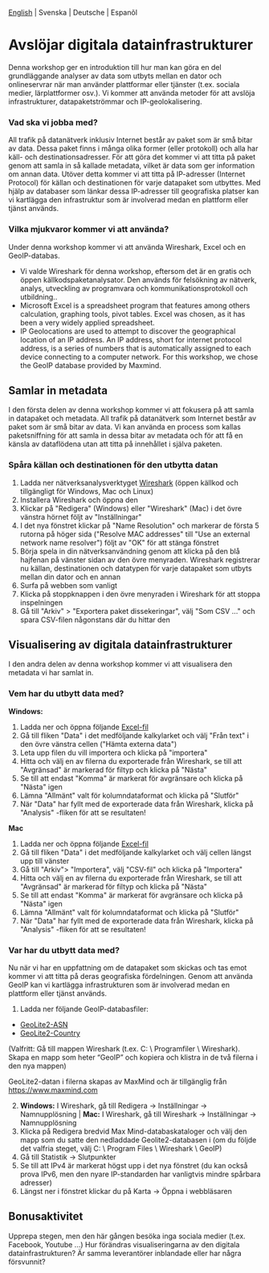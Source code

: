 [English](/README.md) | Svenska | Deutsche | Espanõl

# Avslöjar digitala datainfrastrukturer
Denna workshop ger en introduktion till hur man kan göra en del grundläggande analyser av data som utbyts mellan en dator och onlineservrar när man använder plattformar eller tjänster (t.ex. sociala medier, lärplattformer osv.). Vi kommer att använda metoder för att avslöja infrastrukturer, datapaketströmmar och IP-geolokalisering.

### Vad ska vi jobba med?
All trafik på datanätverk inklusiv Internet består av paket som är små bitar av data. Dessa paket finns i många olika former (eller protokoll) och alla har käll- och destinationsadresser. För att göra det kommer vi att titta på paket genom att samla in så kallade metadata, vilket är data som ger information om annan data.
Utöver detta kommer vi att titta på IP-adresser (Internet Protocol) för källan och destinationen för varje datapaket som utbyttes. Med hjälp av databaser som länkar dessa IP-adresser till geografiska platser kan vi kartlägga den infrastruktur som är involverad medan en plattform eller tjänst används.

### Vilka mjukvaror kommer vi att använda?
Under denna workshop kommer vi att använda Wireshark, Excel och en GeoIP-databas.
- Vi valde Wireshark för denna workshop, eftersom det är en gratis och öppen källkodspaketanalysator. Den används för felsökning av nätverk, analys, utveckling av programvara och kommunikationsprotokoll och utbildning..
- Microsoft Excel is a spreadsheet program that features among others calculation, graphing tools, pivot tables. Excel was chosen, as it has been a very widely applied spreadsheet. 
- IP Geolocations are used to attempt to discover the geographical location of an IP address. An IP address, short for internet protocol address, is a series of numbers that is automatically assigned to each device connecting to a computer network. For this workshop, we chose the GeoIP database provided by Maxmind.

## Samlar in metadata
I den första delen av denna workshop kommer vi att fokusera på att samla in datapaket och metadata.
All trafik på datanätverk som Internet består av paket som är små bitar av data. Vi kan använda en process som kallas paketsniffning för att samla in dessa bitar av metadata och för att få en känsla av dataflödena utan att titta på innehållet i själva paketen.

### Spåra källan och destinationen för den utbytta datan
1. Ladda ner nätverksanalysverktyget [Wireshark](https://www.wireshark.org) (öppen källkod och tillgängligt för Windows, Mac och Linux)
2. Installera Wireshark och öppna den
3. Klickar på "Redigera" (Windows) eller "Wireshark" (Mac) i det övre vänstra hörnet följt av "Inställningar"
4. I det nya fönstret klickar på "Name Resolution" och markerar de första 5 rutorna på höger sida ("Resolve MAC addresses" till "Use an external network name resolver") följt av "OK" för att stänga fönstret
5. Börja spela in din nätverksanvändning genom att klicka på den blå hajfenan på vänster sidan av den övre menyraden. Wireshark registrerar nu källan, destinationen och datatypen för varje datapaket som utbyts mellan din dator och en annan
6. Surfa på webben som vanligt
7. Klicka på stoppknappen i den övre menyraden i Wireshark för att stoppa inspelningen
8. Gå till "Arkiv" > "Exportera paket dissekeringar", välj "Som CSV ..." och spara CSV-filen någonstans där du hittar den

## Visualisering av digitala datainfrastrukturer
I den andra delen av denna workshop kommer vi att visualisera den metadata vi har samlat in.

### Vem har du utbytt data med?
**Windows:**
1. Ladda ner och öppna följande <a href="/revealing_digital_infrastructure201103.xlsx" download="download"> Excel-fil </a>
2. Gå till fliken "Data" i det medföljande kalkylarket och välj "Från text" i den övre vänstra cellen ("Hämta externa data")
3. Leta upp filen du vill importera och klicka på "importera"
4. Hitta och välj en av filerna du exporterade från Wireshark, se till att "Avgränsad" är markerad för filtyp och klicka på "Nästa"
5. Se till att endast "Komma" är markerat för avgränsare och klicka på "Nästa" igen
6. Lämna "Allmänt" valt för kolumndataformat och klicka på "Slutför"
7. När "Data" har fyllt med de exporterade data från Wireshark, klicka på "Analysis" -fliken för att se resultaten!

**Mac**
1. Ladda ner och öppna följande <a href="/revealing_digital_infrastructure201103.xlsx" download="download"> Excel-fil </a>
2. Gå till fliken "Data" i det medföljande kalkylarket och välj cellen längst upp till vänster
3. Gå till "Arkiv"> "Importera", välj "CSV-fil" och klicka på "Importera"
4. Hitta och välj en av filerna du exporterade från Wireshark, se till att "Avgränsad" är markerad för filtyp och klicka på "Nästa"
5. Se till att endast "Komma" är markerat för avgränsare och klicka på "Nästa" igen
6. Lämna "Allmänt" valt för kolumndataformat och klicka på "Slutför"
7. När "Data" har fyllt med de exporterade data från Wireshark, klicka på "Analysis" -fliken för att se resultaten!

### Var har du utbytt data med?
Nu när vi har en uppfattning om de datapaket som skickas och tas emot kommer vi att titta på deras geografiska fördelningen. Genom att använda GeoIP kan vi kartlägga infrastrukturen som är involverad medan en plattform eller tjänst används.

1.	Ladda ner följande GeoIP-databasfiler: 
-  <a href="/GeoLite2-ASN.mmdb" download="download">GeoLite2-ASN</a>
-  <a href="/GeoLite2-Country.mmdb" download="download">GeoLite2-Country</a>

(Valfritt: Gå till mappen Wireshark (t.ex. C: \ Programfiler \ Wireshark). Skapa en mapp som heter “GeoIP” och kopiera och klistra in de två filerna i den nya mappen)

GeoLite2-datan i filerna skapas av MaxMind och är tillgänglig från <a href="https://www.maxmind.com">https://www.maxmind.com</a>

2. **Windows:** I Wireshark, gå till Redigera → Inställningar → Namnupplösning | **Mac:** I Wireshark, gå till Wireshark → Inställningar → Namnupplösning
3. Klicka på Redigera bredvid Max Mind-databaskataloger och välj den mapp som du satte den nedladdade Geolite2-databasen i (om du följde det valfria steget, välj C: \ Program Files \ Wireshark \ GeoIP)
4. Gå till Statistik → Slutpunkter
5. Se till att IPv4 är markerat högst upp i det nya fönstret (du kan också prova IPv6, men den nyare IP-standarden har vanligtvis mindre spårbara adresser)
6. Längst ner i fönstret klickar du på Karta → Öppna i webbläsaren

## Bonusaktivitet
Upprepa stegen, men den här gången besöka inga sociala medier (t.ex. Facebook, Youtube ...)
Hur förändras visualiseringarna av den digitala datainfrastrukturen? Är samma leverantörer inblandade eller har några försvunnit?
